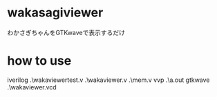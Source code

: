 # wakasagiviewer
わかさぎちゃんをGTKwaveで表示するだけ

# how to use
iverilog .\wakaviewertest.v .\wakaviewer.v .\mem.v
vvp .\a.out
gtkwave .\wakaviewer.vcd
